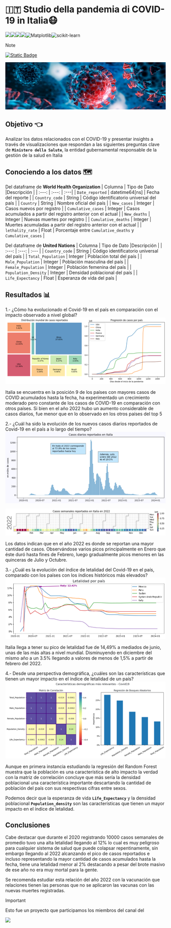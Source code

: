 # 🇮🇹 Studio della pandemia di COVID-19 in Italia😷

![](https://img.shields.io/badge/python-3.10+-sucess?style=for-the-badge&logo=python)![](https://img.shields.io/badge/Jupyter-F37626.svg?&style=for-the-badge&logo=Jupyter&logoColor=white)![](https://img.shields.io/badge/Numpy-777BB4?style=for-the-badge&logo=numpy&logoColor=white)![](https://img.shields.io/badge/Pandas-2C2D72?style=for-the-badge&logo=pandas&logoColor=white)![Matplotlib](https://img.shields.io/badge/Matplotlib-%23ffffff.svg?style=for-the-badge&logo=Matplotlib&logoColor=black)![scikit-learn](https://img.shields.io/badge/scikit--learn-%23F7931E.svg?style=for-the-badge&logo=scikit-learn&logoColor=white)

> [!NOTE]
> [![Static Badge](https://img.shields.io/badge/build-Analisis_COVID_19-brightgreen?logo=deepnote&label=Presentación%20ejecutiva%20en%20deepnote.com&color=%23AFEEEE&style=for-the-badge)](https://deepnote.com/@lucel-dasilva/Analisis-COVID-19-56551004-f932-4da5-b5ad-7bb31d32774e)

![PortadaCovid19](https://github.com/luceldasilva/covid_19_italia/blob/main/images/Portada.jpg "PortadaCovid19")

## Objetivo 👈
Analizar los datos relacionados con el COVID-19 y presentar insights a través de visualizaciones que respondan a las siguientes preguntas clave de __`Ministero della Salute`__, la entidad gubernamental responsable de la gestión de la salud en Italia


## Conociendo a los datos 🗺️

Del dataframe de __World Health Organization__
| Columna | Tipo de Dato |Descripción | 
| :---: | :---: | :---| 
| `Date_reported` | datetime64[ns] | Fecha del reporte |
| `Country_code` | String | Código identificatorio universal del país |
| `Country` | String | Nombre oficial del país |
| `New_cases` | Integer | Casos nuevos por registro |
| `Cumulative_cases` | Integer | Casos acumulados a partir del registro anterior con el actual |
| `New_deaths` | Integer | Nuevas muertes por registro |
| `Cumulative_deaths` | Integer | Muertes acumuladas a partir del registro anterior con el actual |
| `lethality_rate` | Float | Porcentaje entre `Cumulative_deaths` y `Cumulative_cases` |

Del dataframe de __United Nations__
| Columna | Tipo de Dato |Descripción | 
| :---: | :---: | :--- | 
| `Country_code` | String | Código identificatorio universal del país |
| `Total_Population` | Integer | Población total del país |
| `Male_Population` | Integer | Población masculina del país |
| `Female_Population` | Integer | Población femenina del país |
| `Population_Density` | Integer | Densidad poblacional del país |
| `Life_Expectancy` | Float | Esperanza de vida del país |


## Resultados 📊
1.- ¿Cómo ha evolucionado el Covid-19 en el país en comparación con el impacto observado a nivel global?
![pregunta1](https://github.com/luceldasilva/covid_19_italia/blob/main/images/p1.png "pregunta1")

Italia se encuentra en la posición 9 de los países con mayores casos de COVID acumulados hasta la fecha, ha experimentado un crecimiento moderado pero constante de los casos de COVID-19 en comparación con otros países. Si bien en el año 2022 hubo un aumento considerable de casos diarios, fue menor que en lo observado en los otros países del top 5

2.- ¿Cuál ha sido la evolución de los nuevos casos diarios reportados de Covid-19 en el país a lo largo del tiempo?
![pregunta2](https://github.com/luceldasilva/covid_19_italia/blob/main/images/p2.png "pregunta2")

![pregunta2detalle](https://github.com/luceldasilva/covid_19_italia/blob/main/images/p2c.png "pregunta2detalle")

Los datos indican que en el año 2022 es donde se reportan una mayor cantidad de casos. Observándose varios picos principalmente en Enero que éste duró hasta fines de Febrero, luego gradualmente picos menores en las quinceras de Julio y Octubre.

3.- ¿Cuál es la evolución del índice de letalidad del Covid-19 en el país, comparado con los países con los índices históricos más elevados?
![pregunta3](https://github.com/luceldasilva/covid_19_italia/blob/main/images/p3.png "pregunta3")

Italia llega a tener su pico de letalidad fue de 14,49% a mediados de junio, unas de las más altas a nivel mundial. Disminuyendo en diciembre del mismo año a un 3.5% llegando a valores de menos de 1,5% a partir de febrero del 2022.

4.- Desde una perspectiva demográfica, ¿cuáles son las características que tienen un mayor impacto en el índice de letalidad de un país?
![pregunta4](https://github.com/luceldasilva/covid_19_italia/blob/main/images/p4.png "pregunta4")

Aunque en primera instancia estudiando la regresión del Random Forest muestra que la población es una característica de alto impacto la verdad con la matriz de correlación concluye que más sería la densidad poblacional una característica importante descartando la cantidad de población del país con sus respectivas cifras entre sexos.

Podemos decir que la esperanza de vida __`Life_Expectancy`__ y la densidad poblacional __`Population_density`__ son las características que tienen un mayor impacto en el índice de letalidad.

## Conclusiones
Cabe destacar que durante el 2020 registrando 10000 casos semanales de promedio tuvo una alta letalidad llegando al 12% lo cual es muy peligroso para cualquier sistema de salud que puede colapsar repentinamente, sin embargo llegando al 2022 alcanzando el pico de casos reportados e incluso representando la mayor cantidad de casos acumulados hasta la fecha, tiene una letalidad menor al 2% destacando a pesar del brote masivo de ese año no era muy mortal para la gente.

Se recomenda estudiar esta relación del año 2022 con la vacunación que relaciones tienen las personas que no se aplicaron las vacunas con las nuevas muertes registradas.

> [!IMPORTANT]
> Esto fue un proyecto que participamos los miembros del canal del
> 
>[![](https://img.shields.io/youtube/channel/subscribers/UCuerQOTskuNkddcT738357g?style=for-the-badge&logo=youtube&label=ElProfeAlejo)](https://www.youtube.com/@ElProfeAlejo)


